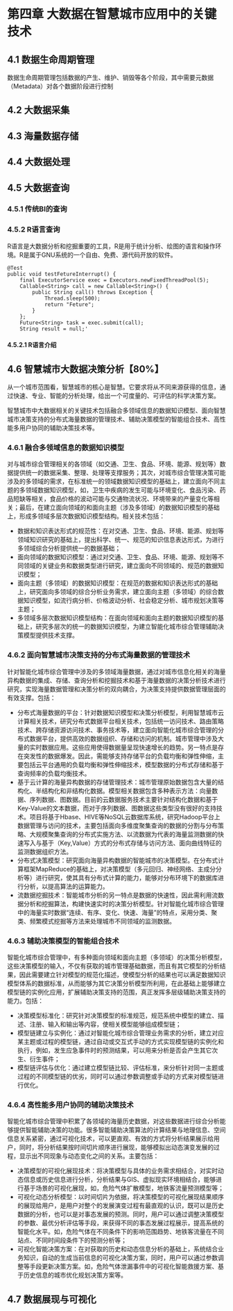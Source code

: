 # 第四章 大数据在智慧城市应用中的关键技术

## 4.1 数据生命周期管理

数据生命周期管理包括数据的产生、维护、销毁等各个阶段，其中需要元数据（Metadata）对各个数据阶段进行控制

## 4.2 大数据采集


## 4.3 海量数据存储


## 4.4 大数据处理


## 4.5 大数据查询

### 4.5.1 传统BI的查询



### 4.5.2 R语言查询

R语言是大数据分析和挖掘重要的工具，R是用于统计分析、绘图的语言和操作环境。R是属于GNU系统的一个自由、免费、源代码开放的软件。

	@Test
	public void testFetureInterrupt() {
		final ExecutorService exec = Executors.newFixedThreadPool(5);
		Callable<String> call = new Callable<String>() {
			public String call() throws Exception {
				Thread.sleep(500);
				return "Feture";
			}
		};
		Future<String> task = exec.submit(call);
		String result = null;'



#### 4.5.2.1 R语言介绍



## 4.6 智慧城市大数据决策分析【80%】

从一个城市范围看，智慧城市的核心是智慧。它要求将从不同来源获得的信息，通过快速、专业、智能的分析处理，给出一个可度量的、可评估的科学决策方案。

智慧城市中大数据相关的关键技术包括融合多领域信息的数据知识模型、面向智慧城市决策支持的分布式海量数据的管理技术、辅助决策模型的智能组合技术、高性能多用户协同的辅助决策技术等。

### 4.6.1 融合多领域信息的数据知识模型

对与城市综合管理相关的各领域（如交通、卫生、食品、环境、能源、规划等）数据提供统一的数据采集、整理、处理等支撑服务；其次，对城市综合管理决策可能涉及的多领域的需求，在标准统一的领域数据知识模型的基础上，建立面向不同主题的多领域数据知识模型，如，卫生中疾病的发生可能与环境变化、食品污染、药品短缺等相关，食品价格的波动可能与交通物流状况、环境带来的产量变化等相关；最后，在建立面向领域的和面向主题（涉及多领域）的数据知识模型的基础上，形成多领域多层次数据知识模型结构。相关技术包括：

* 数据和知识表达形式的规范性：在对交通、卫生、食品、环境、能源、规划等领域知识研究的基础上，提出科学、统一、规范的知识信息表达形式，为进行多领域综合分析提供统一的数据基础；
* 面向领域的数据知识模型：通过对交通、卫生、食品、环境、能源、规划等不同领域的关键业务和数据类型进行研究，建立面向不同领域的、规范的数据知识模型；
* 面向主题（多领域）的数据知识模型：在规范的数据和知识表达形式的基础上，研究面向多领域的综合分析业务需求，建立面向主题（多领域）的综合数据知识模型，如流行病分析、价格波动分析、社会稳定分析、城市规划决策等主题；
* 多领域多层次数据知识模型结构：在面向领域和面向主题的数据知识模型的基础上，研究多层次的统一的数据知识模型，为建立智能化城市综合管理辅助决策模型提供技术支撑。

### 4.6.2 面向智慧城市决策支持的分布式海量数据的管理技术

针对智能化城市综合管理中涉及的多领域海量数据，通过对城市信息化相关的海量异构数据的集成、存储、查询分析和挖掘技术和基于海量数据的决策分析技术进行研究，实现海量数据管理和决策分析的双向耦合，为决策支持提供数据管理层面的有效支撑。包括：

* 分布式海量数据的平台：针对数据知识模型和决策分析模型，利用智慧城市云计算相关技术，研究分布式数据平台相关技术，包括统一访问技术、路由策略技术、跨存储资源访问技术、事务技术等，建立面向智能化城市综合管理的分布式数据平台，提供高效的数据组织、存储和访问的机制。城市管理中涉及大量的实时数据应用。这些应用使得数据量呈现快速增长的趋势。另一特点是存在突发性的数据爆发。因此，需能够支持存储平台的负载均衡和弹性伸缩，主要包括云平台通用的负载均衡和弹性伸缩技术，模型数据的分布式存储和基于查询频率的负载均衡技术。
* 基于云计算的海量异构数据的存储管理技术：城市管理原始数据包含大量的结构化、半结构化和非结构化数据。模型相关数据包含多种表示方法：向量数据、序列数据、图数据。目前的云数据服务技术主要针对结构化数据和基于Key-Value的文本数据，而对于序列数据、图数据这些类型没有很好的支持技术。项目将基于Hbase、HIVE等NoSQL云数据库系统，研究Hadoop平台上数据管理与访问的技术，主要包括面向多维度聚集查询的数据的分割与分布策略、大规模聚集查询的分布式实施方法、以流数据为代表的海量监测数据的快速写入与基于（Key,Value）方式的分布式存储与访问方法、面向曲线特征的监测数据组织方法。
* 分布式决策模型：研究面向海量异构数据的智能城市的决策模型。在分布式计算框架MapReduce的基础上，对决策模型（多元回归、神经网络、主成分分析等）进行研究，使其具有分布式计算的能力，能够对分布环境下的数据库进行分析，以提高算法的运算能力。
* 流数据挖掘技术：智能城市分析的另一特点是数据的快速性，因此需利用流数据分析和挖掘算法，构建快速实时的决策分析模型。针对智能化城市综合管理中的海量实时数据“连续、有序、变化、快速、海量”的特点，采用分类、聚类、频繁模式挖掘等方法来处理城市不同领域的监测数据。

### 4.6.3 辅助决策模型的智能组合技术

智能化城市综合管理中，有多种面向领域和面向主题（多领域）的决策分析模型，这些决策模型的输入，不仅有获取的城市管理基础数据，而且有其它模型的分析结果，因此需要建立针对模型的规范化描述，使模型分析的结果也可以满足数据知识模型体系的数据标准，从而能够为其它决策分析模型所利用，在此基础上能够建立模型链的实例化应用，扩展辅助决策支持的范围，真正发挥多层级辅助决策支持的能力。包括：

* 决策模型标准化：研究针对决策模型的标准规范，规范系统中模型的建立、描述、注册、输入和输出等内容，使相关模型能够组成模型链；
* 模型链建立与实例化：通过对智能化城市综合管理业务需求的分析，建立对应某主题或过程的模型链，通过自动或交互式手动的方式实现模型链的实例化和执行，例如，发生应急事件时的预测结果，可以用来分析是否会产生其它次生、衍生事件；
* 模型链评估与优化：通过建立模型链比较、评估标准，来分析针对同一主题或过程的不同模型链的优劣，同时可以通过参数调整或手动的方式来对模型链进行优化。

### 4.6.4 高性能多用户协同的辅助决策技术

智能化城市综合管理中积累了各领域的海量历史数据，对这些数据进行综合分析能够提供智能辅助决策的功能。很多智能辅助决策算法的计算结果与地理信息、空间信息关系紧密，通过可视化技术，可以更直观、有效的方式将分析结果展示给用户，同时，将分析结果按时间切片顺序进行展现，能够模拟出动态演变发展的过程，显示出不同现象与动态变化之间的关系。主要包括：

* 决策模型的可视化展现技术：将决策模型与具体的业务需求相结合，对实时动态信息或历史信息进行分析，分析结果与GIS、虚拟现实环境相结合，能够进行基于场景的可视化展现，如，危险气体扩散模型，地铁客流量预测模型等；
* 可视化动态分析模型：以时间切片为依据，将决策模型的可视化展现结果顺序的展现给用户，是用户对整个的发展演变过程有最直观的认识，既可以是历史数据的分析，也可以是对事态发展的预测。同时，用户可以通过调整决策模型的参数、最优分析评估等手段，来获得不同的事态发展过程展示，提高系统的智能化水平。如，危险气体在不同条件下的影响范围趋势、地铁客流量在不同站点、不同时间段条件下的预测分析等；
* 可视化智能决策方案：在对获取的历史和动态信息分析的基础上，系统结合业务知识，自动的生成当前信息的可视化决策方案，同时，用户可以通过参数调整等手段更新决策方案。如，危险气体泄漏事件中的可视化智能救援方案、基于历史信息的城市优化规划决策方案等。

## 4.7 数据展现与可视化

